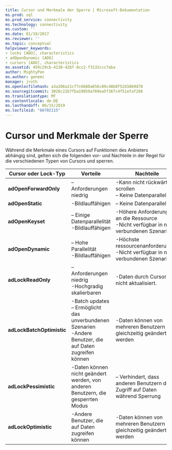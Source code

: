 ```yaml
---
title: Cursor und Merkmale der Sperre | Microsoft-Dokumentation
ms.prod: sql
ms.prod_service: connectivity
ms.technology: connectivity
ms.custom: ''
ms.date: 01/19/2017
ms.reviewer: ''
ms.topic: conceptual
helpviewer_keywords:
- locks [ADO], characteristics
- adOpenDynamic [ADO]
- cursors [ADO], characteristics
ms.assetid: 459c29cb-4230-42bf-8cc2-f3132ccc7aba
author: MightyPen
ms.author: genemi
manager: jroth
ms.openlocfilehash: a3a206a21cf7c6680a656c89c48b8f52d1069d78
ms.sourcegitcommit: 3026c22b7fba19059a769ea5f367c4f51efaf286
ms.translationtype: MT
ms.contentlocale: de-DE
ms.lasthandoff: 06/15/2019
ms.locfileid: "66702115"
---
```

# <a name="cursor-and-lock-characteristics"></a>Cursor und Merkmale der Sperre
Während die Merkmale eines Cursors auf Funktionen des Anbieters abhängig sind, gelten sich die folgenden vor- und Nachteile in der Regel für die verschiedenen Typen von Cursors und sperren.  
  
|Cursor oder Lock-Typ|Vorteile|Nachteile|  
|-------------------------|----------------|-------------------|  
|**adOpenForwardOnly**|– Anforderungen niedrig|-Kann nicht rückwärts scrollen<br />– Keine Datenparallelität|  
|**adOpenStatic**|-Bildlauffähigen|– Keine Datenparallelität|  
|**adOpenKeyset**|– Einige Datenparallelität<br />-Bildlauffähigen|-Höhere Anforderungen an die Ressource<br />-Nicht verfügbar in nicht verbundenen Szenario|  
|**adOpenDynamic**|– Hohe Parallelität<br />-Bildlauffähigen|-Höchste ressourcenanforderungen<br />-Nicht verfügbar in nicht verbundenen Szenario|  
|**adLockReadOnly**|– Anforderungen niedrig<br />-Hochgradig skalierbaren|-Daten durch Cursor nicht aktualisiert.|  
|**adLockBatchOptimistic**|-Batch updates<br />– Ermöglicht das unverbundenen Szenarien<br />-Andere Benutzer, die auf Daten zugreifen können|-Daten können von mehreren Benutzern gleichzeitig geändert werden|  
|**adLockPessimistic**|-Daten können nicht geändert werden, von anderen Benutzern, die gesperrten Modus|– Verhindert, dass anderen Benutzern den Zugriff auf Daten während Sperrung|  
|**adLockOptimistic**|-Andere Benutzer, die auf Daten zugreifen können|-Daten können von mehreren Benutzern gleichzeitig geändert werden|
